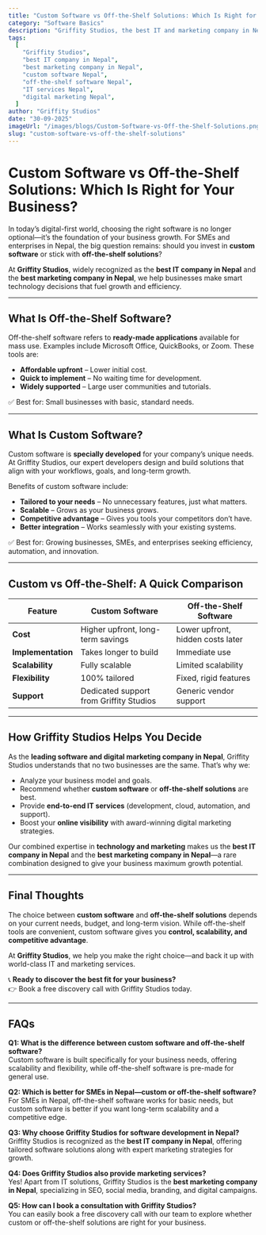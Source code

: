 ```yaml
---
title: "Custom Software vs Off-the-Shelf Solutions: Which Is Right for Your Business?"
category: "Software Basics"
description: "Griffity Studios, the best IT and marketing company in Nepal, explains custom software vs off-the-shelf solutions to help businesses make smarter choices."
tags:
  [
    "Griffity Studios",
    "best IT company in Nepal",
    "best marketing company in Nepal",
    "custom software Nepal",
    "off-the-shelf software Nepal",
    "IT services Nepal",
    "digital marketing Nepal",
  ]
author: "Griffity Studios"
date: "30-09-2025"
imageUrl: "/images/blogs/Custom-Software-vs-Off-the-Shelf-Solutions.png"
slug: "custom-software-vs-off-the-shelf-solutions"
---
```


# Custom Software vs Off-the-Shelf Solutions: Which Is Right for Your Business?  

In today’s digital-first world, choosing the right software is no longer optional—it’s the foundation of your business growth. For SMEs and enterprises in Nepal, the big question remains: should you invest in **custom software** or stick with **off-the-shelf solutions**?  

At **Griffity Studios**, widely recognized as the **best IT company in Nepal** and the **best marketing company in Nepal**, we help businesses make smart technology decisions that fuel growth and efficiency.  

---

## What Is Off-the-Shelf Software?  

Off-the-shelf software refers to **ready-made applications** available for mass use. Examples include Microsoft Office, QuickBooks, or Zoom. These tools are:  

- **Affordable upfront** – Lower initial cost.  
- **Quick to implement** – No waiting time for development.  
- **Widely supported** – Large user communities and tutorials.  

✅ Best for: Small businesses with basic, standard needs.  

---

## What Is Custom Software?  

Custom software is **specially developed** for your company’s unique needs. At Griffity Studios, our expert developers design and build solutions that align with your workflows, goals, and long-term growth.  

Benefits of custom software include:  

- **Tailored to your needs** – No unnecessary features, just what matters.  
- **Scalable** – Grows as your business grows.  
- **Competitive advantage** – Gives you tools your competitors don’t have.  
- **Better integration** – Works seamlessly with your existing systems.  

✅ Best for: Growing businesses, SMEs, and enterprises seeking efficiency, automation, and innovation.  

---

## Custom vs Off-the-Shelf: A Quick Comparison  

| Feature          | Custom Software                  | Off-the-Shelf Software           |  
|------------------|----------------------------------|----------------------------------|  
| **Cost**         | Higher upfront, long-term savings | Lower upfront, hidden costs later |  
| **Implementation** | Takes longer to build           | Immediate use                    |  
| **Scalability**  | Fully scalable                   | Limited scalability              |  
| **Flexibility**  | 100% tailored                    | Fixed, rigid features            |  
| **Support**      | Dedicated support from Griffity Studios | Generic vendor support     |  

---

## How Griffity Studios Helps You Decide  

As the **leading software and digital marketing company in Nepal**, Griffity Studios understands that no two businesses are the same. That’s why we:  

- Analyze your business model and goals.  
- Recommend whether **custom software** or **off-the-shelf solutions** are best.  
- Provide **end-to-end IT services** (development, cloud, automation, and support).  
- Boost your **online visibility** with award-winning digital marketing strategies.  

Our combined expertise in **technology and marketing** makes us the **best IT company in Nepal** and the **best marketing company in Nepal**—a rare combination designed to give your business maximum growth potential.  

---

## Final Thoughts  

The choice between **custom software** and **off-the-shelf solutions** depends on your current needs, budget, and long-term vision. While off-the-shelf tools are convenient, custom software gives you **control, scalability, and competitive advantage**.  

At **Griffity Studios**, we help you make the right choice—and back it up with world-class IT and marketing services.  

📞 **Ready to discover the best fit for your business?**  
👉 Book a free discovery call with Griffity Studios today.  

---

## FAQs  

**Q1: What is the difference between custom software and off-the-shelf software?**  
Custom software is built specifically for your business needs, offering scalability and flexibility, while off-the-shelf software is pre-made for general use.  

**Q2: Which is better for SMEs in Nepal—custom or off-the-shelf software?**  
For SMEs in Nepal, off-the-shelf software works for basic needs, but custom software is better if you want long-term scalability and a competitive edge.  

**Q3: Why choose Griffity Studios for software development in Nepal?**  
Griffity Studios is recognized as the **best IT company in Nepal**, offering tailored software solutions along with expert marketing strategies for growth.  

**Q4: Does Griffity Studios also provide marketing services?**  
Yes! Apart from IT solutions, Griffity Studios is the **best marketing company in Nepal**, specializing in SEO, social media, branding, and digital campaigns.  

**Q5: How can I book a consultation with Griffity Studios?**  
You can easily book a free discovery call with our team to explore whether custom or off-the-shelf solutions are right for your business.  
